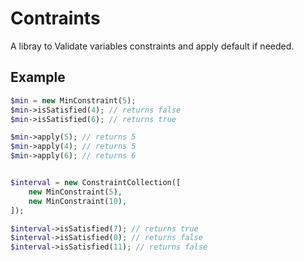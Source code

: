 Contraints
==========

A libray to Validate variables constraints and apply default if needed.

Example
-------

```php
$min = new MinConstraint(5);
$min->isSatisfied(4); // returns false
$min->isSatisfied(6); // returns true

$min->apply(5); // returns 5
$min->apply(4); // returns 5
$min->apply(6); // returns 6


$interval = new ConstraintCollection([
    new MinConstraint(5),
    new MinConstraint(10),
]);

$interval->isSatisfied(7); // returns true
$interval->isSatisfied(0); // returns false
$interval->isSatisfied(11); // returns false

```
